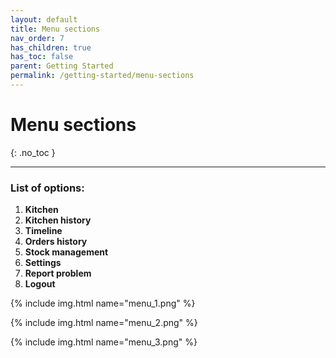 ```yaml
---
layout: default
title: Menu sections
nav_order: 7
has_children: true
has_toc: false
parent: Getting Started
permalink: /getting-started/menu-sections
---
```


# Menu sections
{: .no_toc }

---

### List of options:

1. **Kitchen**
1. **Kitchen history**
1. **Timeline**
1. **Orders history**
1. **Stock management**
1. **Settings**
1. **Report problem**
1. **Logout**


{% include img.html name="menu_1.png" %}

{% include img.html name="menu_2.png" %}

{% include img.html name="menu_3.png" %}